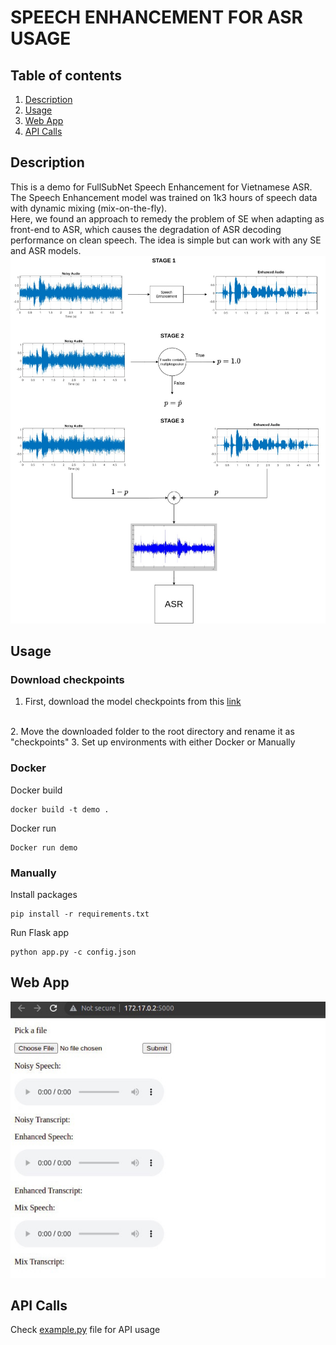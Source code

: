 # SPEECH ENHANCEMENT FOR ASR USAGE
## Table of contents
1. [Description](#description)  
2. [Usage](#usage)  
3. [Web App](#webapp) 
4. [API Calls](#apicalls) 


<a name="description"></a>
## Description

This is a demo for FullSubNet Speech Enhancement for Vietnamese ASR. The Speech Enhancement model was trained on 1k3 hours of speech data with dynamic mixing (mix-on-the-fly). </br>
Here, we found an approach to remedy the problem of SE when adapting as front-end to ASR, which causes the degradation of ASR decoding performance on clean speech. The idea is simple but can work with any SE and ASR models. 
![alt text](images/flow.jpg)


<a name="usage"></a>
## Usage
### Download checkpoints
1. First, download the model checkpoints from this [link](https://drive.google.com/drive/folders/1ELE8qiGuIrTbU6Kj6Ljhv4v7WZho-CCJ?usp=sharing)
</br>
2. Move the downloaded folder to the root directory and rename it as "checkpoints"
3. Set up environments with either Docker or Manually

### Docker

Docker build
```
docker build -t demo .
```
Docker run
```
Docker run demo
```

### Manually
Install packages
```
pip install -r requirements.txt
```
Run Flask app
```
python app.py -c config.json
```


<a name="webapp"></a>
## Web App

![alt text](images/web_interface.jpg)

<a name="apicalls"></a>
## API Calls

Check [example.py](examples.py) file for API usage

